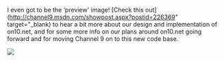 I even got to be the &#8216;preview' image! [Check this out](http://channel9.msdn.com/showpost.aspx?postid=226369" target="_blank) to hear a bit more about our design and implementation of on10.net, and for some more info on our plans around on10.net going forward and for moving Channel 9 on to this new code base.

[<img src="http://channel9.msdn.com/Photos/226369.jpg" border="0" />](http://channel9.msdn.com/showpost.aspx?postid=226369)